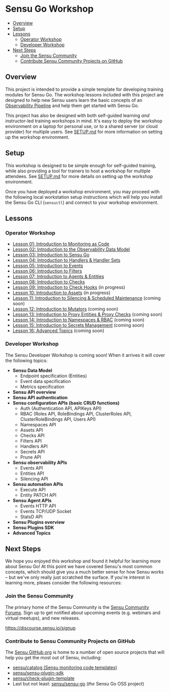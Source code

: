 # Sensu Go Workshop

- [Overview](#overview)
- [Setup](#setup)
- [Lessons](#lessons)
  - [Operator Workshop](#operator-workshop)
  - [Developer Workshop](#developer-workshop)
- [Next Steps](#next-steps)
  - [Join the Sensu Community](#join-the-sensu-community)
  - [Contribute Sensu Community Projects on GitHub](#contribute-to-sensu-community-projects-on-github)

## Overview

This project is intended to provide a simple template for developing training modules for Sensu Go.
The workshop lessons included with this project are designed to help new Sensu users learn the basic concepts of an [Observability Pipeline](#) and help them get started with Sensu Go.

This project has also be designed with both self-guided learning _and_ instructor-led training workshops in mind.
It's easy to deploy the workshop environment on a laptop for personal use, or to a shared server (or cloud provider) for multiple users.
See [SETUP.md](/SETUP.md#readme) for more information on setting up the workshop environment.

## Setup

This workshop is designed to be simple enough for self-guided training, while also providing a tool for trainers to host a workshop for multiple attendees.
See [SETUP.md](/SETUP.md#readme) for more details on setting up the workshop environment.

Once you have deployed a workshop environment, you may proceed with the following local workstation setup instructions which will help you install the Sensu Go CLI (`sensuctl`) and connect to your workshop environment.

## Lessons

### Operator Workshop

- [Lesson 01: Introduction to Monitoring as Code](/lessons/operator/01/README.md#readme)
- [Lesson 02: Introduction to the Observability Data Model](/lessons/operator/02/README.md#readme)
- [Lesson 03: Introduction to Sensu Go](/lessons/operator/03/README.md#readme)
- [Lesson 04: Introduction to Handlers & Handler Sets](/lessons/operator/04/README.md#readme)
- [Lesson 05: Introduction to Events](/lessons/operator/05/README.md#readme)
- [Lesson 06: Introduction to Filters](/lessons/operator/06/README.md#readme)
- [Lesson 07: Introduction to Agents & Entities](/lessons/operator/07/README.md#readme)
- [Lesson 08: Introduction to Checks](/lessons/operator/08/README.md#readme)
- [Lesson 09: Introduction to Check Hooks](/lessons/operator/09/README.md#readme) (in progress)
- [Lesson 10: Introduction to Assets](/lessons/operator/10/README.md#readme) (in progress)
- [Lesson 11: Introduction to Silencing & Scheduled Maintenance](/lessons/operator/11/README.md#readme) (coming soon)
- [Lesson 12: Introduction to Mutators](/lessons/operator/12/README.md#readme) (coming soon)
- [Lesson 13: Introduction to Proxy Entities & Proxy Checks](/lessons/operator/13/README.md#readme) (coming soon)
- [Lesson 14: Introduction to Namespaces & RBAC](/lessons/operator/14/README.md#readme) (coming soon)
- [Lesson 15: Introduction to Secrets Management](/lessons/operator/15/README.md#readme) (coming soon)
- [Lesson 16: Advanced Topics](/lessons/operator/16/README.md#readme) (coming soon)

### Developer Workshop

The Sensu Developer Workshop is coming soon!
When it arrives it will cover the following topics:

- **Sensu Data Model**
  - Endpoint specification (Entities)
  - Event data specification
  - Metrics specification
- **Sensu API overview**
- **Sensu API authentication**
- **Sensu configuration APIs (basic CRUD functions)**
  - Auth (Authentication API, APIKeys API)
  - RBAC (Roles API, RoleBindings API, ClusterRoles API, ClusterRoleBindings API, Users API)
  - Namespaces API
  - Assets API
  - Checks API
  - Filters API
  - Handlers API
  - Secrets API
  - Prune API
- **Sensu observability APIs**
  - Events API
  - Entities API
  - Silencing API
- **Sensu automation APIs**
  - Execute API
  - Entity PATCH API
- **Sensu Agent APIs**
  - Events HTTP API
  - Events TCP/UDP Socket
  - StatsD API
- **Sensu Plugins overview**
- **Sensu Plugins SDK**
- **Advanced Topics**

## Next Steps

We hope you enjoyed this workshop and found it helpful for learning more about Sensu Go!
At this point we have covered Sensu's most common concepts, which should give you a much better sense for how Sensu works – but we've only really just scratched the surface.
If you're interest in learning more, pleaes consider the following resources:

### Join the Sensu Community

The primary home of the Sensu Community is the [Sensu Community Forums](https://discourse.sensu.io/signup).
Sign up to get notified about upcoming events (e.g. webinars and virtual
meetups), and new releases.

https://discourse.sensu.io/signup

### Contribute to Sensu Community Projects on GitHub

The [Sensu GitHub org](https://github.com/sensu) is home to a number of open source projects that will help you get the most out of Sensu, including:

- [sensu/catalog (Sensu monitoring code templates)](https://github.com/sensu/catalog)
- [sensu/sensu-plugin-sdk](https://github.com/sensu/sensu-plugin-sdk)
- [sensu/check-plugin-template](https://github.com/sensu/check-plugin-template)
- Last but not least: [sensu/sensu-go](https://github.com/sensu/sensu-go) (_the_ Sensu Go OSS project)

[0-2]: https://docs.sensu.io/sensu-go/latest/operations/deploy-sensu/install-sensu/#install-sensuctl
[0-3]: https://docs.sensu.io/sensu-go/latest/
[0-4]: https://docs.sensu.io/sensu-go/latest/reference/apikeys/

[1-1]: https://docs.sensu.io/sensu-go/latest/reference/handlers/
[1-2]: https://docs.sensu.io/sensu-go/latest/api/events/
[1-3]: https://docs.sensu.io/sensu-go/latest/reference/entities/
[1-4]: https://https://docs.sensu.io/sensu-go/latest/api/entities/
[1-5]: https://docs.sensu.io/sensu-go/latest/reference/filters/

[2-1]: https://docs.sensu.io/sensu-go/latest/reference/agent/
[2-2]: https://docs.sensu.io/sensu-go/latest/reference/agent/#create-monitoring-events-using-the-agent-api
[2-3]: https://docs.sensu.io/sensu-go/latest/reference/checks/
[2-4]: https://docs.sensu.io/sensu-go/latest/reference/events/
[2-5]: https://en.wikipedia.org/wiki/Standard_streams

